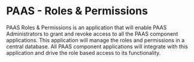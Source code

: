 <!-- TITLE: Paas Roles Permissions -->
<!-- SUBTITLE: A quick summary of Paas Roles Permissions -->

# PAAS - Roles & Permissions

PAAS Roles & Permissions is an application that will enable PAAS Administrators to grant and revoke access to all the PAAS component applications. This application will manage the roles and permissions in a central database. All PAAS component applications will integrate with this application and drive the role based access to its functionality.
